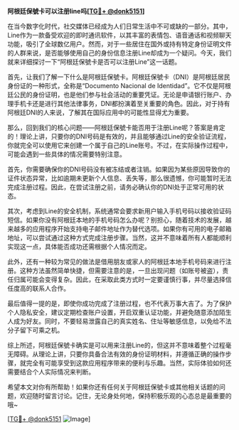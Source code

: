 **阿根廷保號卡可以注册line吗[[TG💪+ @donk5151](https://t.me/s/donk5151)]**

在当今数字化时代，社交媒体已经成为人们日常生活中不可或缺的一部分。其中，Line作为一款备受欢迎的即时通讯软件，以其丰富的表情包、语音通话和视频聊天功能，吸引了全球数亿用户。然而，对于一些居住在国外或持有特定身份证明文件的人群来说，是否能够使用自己的身份信息注册Line却成为一个疑问。今天，我们就来详细探讨一下“阿根廷保號卡是否可以注册Line”这一话题。

首先，让我们了解一下什么是阿根廷保號卡。阿根廷保號卡（DNI）是阿根廷居民身份证的一种形式，全称是“Documento Nacional de Identidad”。它不仅是阿根廷公民的身份证明，也是他们参与社会活动的重要凭证。无论是申请银行账户、办理手机卡还是进行其他法律事务，DNI都扮演着至关重要的角色。因此，对于持有阿根廷DNI的人来说，了解其在国际应用中的可能性显得尤为重要。

那么，回到我们的核心问题——阿根廷保號卡能否用于注册Line呢？答案是肯定的！理论上讲，只要你的DNI号码是有效的，并且能够通过Line的安全验证流程，你就完全可以使用它来创建一个属于自己的Line账号。不过，在实际操作过程中，可能会遇到一些具体的情况需要特别注意。

首先，你需要确保你的DNI号码没有被冻结或者注销。如果因为某些原因导致你的证件状态异常，比如逾期未更新个人信息、丢失等，那么很遗憾，你可能暂时无法完成注册过程。因此，在尝试注册之前，请务必确认你的DNI处于正常可用的状态。

其次，考虑到Line的安全机制，系统通常会要求新用户输入手机号码以接收验证码短信。如果你没有阿根廷本地的手机号码怎么办呢？别担心，随着技术的发展，越来越多的应用程序开始支持电子邮件地址作为替代选项。如果你有可用的电子邮箱地址，可以尝试通过这种方式完成注册步骤。当然，这并不意味着所有人都能顺利实现这一点，具体能否成功还需根据个人情况而定。

此外，还有一种较为常见的做法是借用朋友或家人的阿根廷本地手机号码来进行注册。这种方法虽然简单快捷，但需要注意的是，一旦出现问题（如账号被盗），责任归属可能会变得复杂。因此，在采取此类方式时一定要谨慎行事，并尽量选择信任度高的联系人合作。

最后值得一提的是，即使你成功完成了注册过程，也不代表万事大吉了。为了保护个人隐私安全，建议定期检查账户设置，开启双重认证功能，并避免随意添加陌生人成为好友。同时，不要轻易泄露自己的真实姓名、住址等敏感信息，以免给不法分子留下可乘之机。

综上所述，阿根廷保號卡确实是可以用来注册Line的，但这并不意味着整个过程毫无障碍。从理论上讲，只要你具备合法有效的身份证明材料，并遵循正确的操作步骤，就完全有可能享受到这款应用程序带来的便利与乐趣。当然，实际体验如何还需要结合个人实际情况来判断。

希望本文对你有所帮助！如果你还有任何关于阿根廷保號卡或其他相关话题的问题，欢迎随时留言讨论。记住，无论身处何地，保持积极乐观的心态总是最重要的哦~

[[TG💪+ @donk5151](https://t.me/s/donk5151) ![Image](https://i.postimg.cc/rwNCRYN7/Snipaste-2025-04-30-17-27-05.png)]